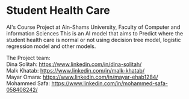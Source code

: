 # Student Health Care
AI's Course Project at Ain-Shams University, Faculty of Computer and information Sciences
This is an AI model that aims to Predict where the student health care is normal or not using decision tree model, logistic regression model and other models.


The Project team:  
Dina Solitah: https://www.linkedin.com/in/dina-solitah/  
Malk Khatab: https://www.linkedin.com/in/malk-khatab/  
Mayar Omara: https://www.linkedin.com/in/mayar-ehab1284/  
Mohammed Safa: https://www.linkedin.com/in/mohammed-safa-058408242/  
